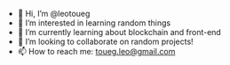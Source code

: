 - 👋 Hi, I’m @leotoueg
- 👀 I’m interested in learning random things
- 🌱 I’m currently learning about blockchain and front-end 
- 💞️ I’m looking to collaborate on random projects!
- 📫 How to reach me: toueg.leo@gmail.com

<!---
leotoueg/leotoueg is a ✨ special ✨ repository because its `README.md` (this file) appears on your GitHub profile.
You can click the Preview link to take a look at your changes.
--->
